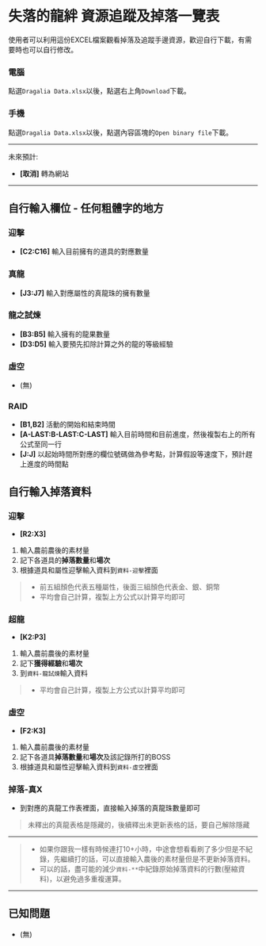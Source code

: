 # 失落的龍絆 資源追蹤及掉落一覽表

使用者可以利用這份EXCEL檔案觀看掉落及追蹤手邊資源，歡迎自行下載，有需要時也可以自行修改。

### 電腦
點選`Dragalia Data.xlsx`以後，點選右上角`Download`下載。

### 手機
點選`Dragalia Data.xlsx`以後，點選內容區塊的`Open binary file`下載。

----

未來預計:
- **[取消]** 轉為網站

----

## 自行輸入欄位 - 任何粗體字的地方

### 迎擊
- **[C2:C16]** 輸入目前擁有的道具的對應數量
### 真龍
- **[J3:J7]** 輸入對應屬性的真龍珠的擁有數量
### 龍之試煉
- **[B3:B5]** 輸入擁有的龍果數量
- **[D3:D5]** 輸入要預先扣除計算之外的龍的等級經驗
### 虛空
- (無)
### RAID
- **[B1,B2]** 活動的開始和結束時間
- **[A-LAST:B-LAST:C-LAST]** 輸入目前時間和目前進度，然後複製右上的所有公式至同一行
- **[J:J]** 以起始時間所對應的欄位號碼做為參考點，計算假設等速度下，預計趕上進度的時間點

## 自行輸入掉落資料

### 迎擊
- **[R2:X3]** 
1. 輸入農前農後的素材量
2. 記下各道具的**掉落數量**和**場次**
3. 根據道具和屬性迎擊輸入資料到`資料-迎擊`裡面
> - 前五組顏色代表五種屬性，後面三組顏色代表金、銀、銅幣
> - 平均會自己計算，複製上方公式以計算平均即可

### 超龍
- **[K2:P3]**
1. 輸入農前農後的素材量
2. 記下**獲得經驗**和**場次**
3. 到`資料-龍試煉`輸入資料
> - 平均會自己計算，複製上方公式以計算平均即可

### 虛空
- **[F2:K3]**
1. 輸入農前農後的素材量
2. 記下各道具**掉落數量**和**場次**及該記錄所打的BOSS
3. 根據道具和屬性迎擊輸入資料到`資料-虛空`裡面

### 掉落-真X
- 到對應的真龍工作表裡面，直接輸入掉落的真龍珠數量即可
> 未釋出的真龍表格是隱藏的，後續釋出未更新表格的話，要自己解除隱藏

----

> - 如果你跟我一樣有時候連打10+小時，中途會想看看刷了多少但是不紀錄，先繼續打的話，可以直接輸入農後的素材量但是不更新掉落資料。
> - 可以的話，盡可能的減少`資料-**`中紀錄原始掉落資料的行數(壓縮資料)，以避免過多重複運算。

----

## 已知問題
- (無)
